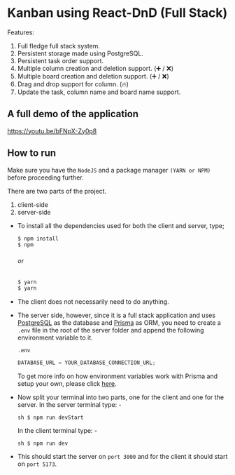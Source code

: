 # Kanban using React-DnD (Full Stack)

Features:

1. Full fledge full stack system.
2. Persistent storage made using PostgreSQL.
3. Persistent task order support.
4. Multiple column creation and deletion support. (➕ / ❌)
5. Multiple board creation and deletion support. (➕ / ❌)
6. Drag and drop support for column. (🔥)
7. Update the task, column name and board name support.

## A full demo of the application

https://youtu.be/bFNpX-Zy0p8

## How to run

Make sure you have the `NodeJS` and a package manager `(YARN or NPM)` before proceeding further.

There are two parts of the project.

1. client-side
2. server-side

- To install all the dependencies used for both the client and server, type;

  ```sh
  $ npm install
  $ npm
  ```

  ###### or

  ```sh
  $ yarn
  $ yarn
  ```

- The client does not necessarily need to do anything.

- The server side, however, since it is a full stack application and uses [PostgreSQL](https://www.postgresql.org/) as the database and [Prisma](https://www.prisma.io/) as ORM, you need to create a `.env` file in the root of the server folder and append the following environment variable to it.

  `.env`

  ```js
  DATABASE_URL = YOUR_DATABASE_CONNECTION_URL;
  ```

  To get more info on how environment variables work with Prisma and setup your own, please click [here](https://www.prisma.io/docs/guides/development-environment/environment-variables).

- Now split your terminal into two parts, one for the client and one for the server.
  In the server terminal type: -

  ```
  sh $ npm run devStart
  ```

  In the client terminal type: -

  ```
  sh $ npm run dev
  ```

- This should start the server on `port 3000` and for the client it should start on `port 5173`.
